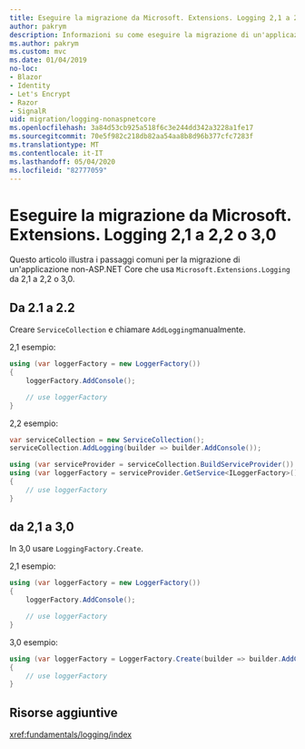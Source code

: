 ```yaml
---
title: Eseguire la migrazione da Microsoft. Extensions. Logging 2,1 a 2,2 o 3,0
author: pakrym
description: Informazioni su come eseguire la migrazione di un'applicazione non-ASP.NET Core che usa Microsoft. Extensions. Logging da 2,1 a 2,2 o 3,0.
ms.author: pakrym
ms.custom: mvc
ms.date: 01/04/2019
no-loc:
- Blazor
- Identity
- Let's Encrypt
- Razor
- SignalR
uid: migration/logging-nonaspnetcore
ms.openlocfilehash: 3a84d53cb925a518f6c3e244dd342a3228a1fe17
ms.sourcegitcommit: 70e5f982c218db82aa54aa8b8d96b377cfc7283f
ms.translationtype: MT
ms.contentlocale: it-IT
ms.lasthandoff: 05/04/2020
ms.locfileid: "82777059"
---
```

# <a name="migrate-from-microsoftextensionslogging-21-to-22-or-30"></a>Eseguire la migrazione da Microsoft. Extensions. Logging 2,1 a 2,2 o 3,0

Questo articolo illustra i passaggi comuni per la migrazione di un'applicazione non-ASP.NET Core che usa `Microsoft.Extensions.Logging` da 2,1 a 2,2 o 3,0.

## <a name="21-to-22"></a>Da 2.1 a 2.2

Creare `ServiceCollection` e chiamare `AddLogging`manualmente.

2,1 esempio:

```csharp
using (var loggerFactory = new LoggerFactory())
{
    loggerFactory.AddConsole();

    // use loggerFactory
}
```

2,2 esempio:

```csharp
var serviceCollection = new ServiceCollection();
serviceCollection.AddLogging(builder => builder.AddConsole());

using (var serviceProvider = serviceCollection.BuildServiceProvider())
using (var loggerFactory = serviceProvider.GetService<ILoggerFactory>())
{
    // use loggerFactory
}
```

## <a name="21-to-30"></a>da 2,1 a 3,0

In 3,0 usare `LoggingFactory.Create`.

2,1 esempio:

```csharp
using (var loggerFactory = new LoggerFactory())
{
    loggerFactory.AddConsole();

    // use loggerFactory
}
```

3,0 esempio:

```csharp
using (var loggerFactory = LoggerFactory.Create(builder => builder.AddConsole()))
{
    // use loggerFactory
}
```

## <a name="additional-resources"></a>Risorse aggiuntive

<xref:fundamentals/logging/index>